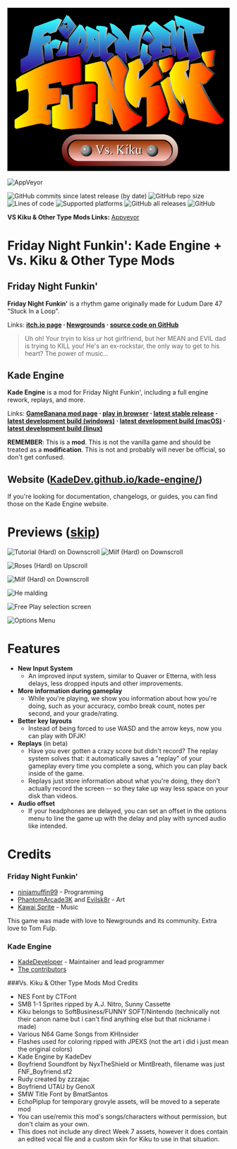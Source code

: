 ![Kade Engine logo](https://raw.githubusercontent.com/craftersshaft/FNF-Vs-Kiku/master/vs%20kiku%20logo.png)

![AppVeyor](https://img.shields.io/appveyor/build/craftersshaft/fnf-vs-kiku?label=windows%20build)

![GitHub commits since latest release (by date)](https://img.shields.io/github/commits-since/craftersshaft/FNF-Vs-Kiku/latest) ![GitHub repo size](https://img.shields.io/github/repo-size/craftersshaft/FNF-Vs-Kiku) ![Lines of code](https://img.shields.io/tokei/lines/github/craftersshaft/FNF-Vs-Kiku) ![Supported platforms](https://img.shields.io/badge/supported%20platforms-windows) ![GitHub all releases](https://img.shields.io/github/downloads/craftersshaft/FNF-Vs-Kiku/total) ![GitHub](https://img.shields.io/github/license/craftersshaft/FNF-Vs-Kiku)

**VS Kiku & Other Type Mods Links:** [Appveyor](https://ci.appveyor.com/project/craftersshaft/fnf-vs-kiku)

# Friday Night Funkin': Kade Engine + Vs. Kiku & Other Type Mods 
## Friday Night Funkin'
**Friday Night Funkin'** is a rhythm game originally made for Ludum Dare 47 "Stuck In a Loop".

Links: **[itch.io page](https://ninja-muffin24.itch.io/funkin) ⋅ [Newgrounds](https://www.newgrounds.com/portal/view/770371) ⋅ [source code on GitHub](https://github.com/ninjamuffin99/Funkin)**
> Uh oh! Your tryin to kiss ur hot girlfriend, but her MEAN and EVIL dad is trying to KILL you! He's an ex-rockstar, the only way to get to his heart? The power of music... 

## Kade Engine
**Kade Engine** is a mod for Friday Night Funkin', including a full engine rework, replays, and more.

Links: **[GameBanana mod page](https://gamebanana.com/gamefiles/16761) ⋅ [play in browser](https://funkin.puyo.xyz) ⋅ [latest stable release](https://github.com/KadeDev/Kade-Engine/releases/latest) ⋅ [latest development build (windows)](https://ci.appveyor.com/project/KadeDev/kade-engine-windows/build/artifacts) ⋅ [latest development build (macOS)](https://ci.appveyor.com/project/KadeDev/kade-engine-macos/build/artifacts) ⋅ [latest development build (linux)](https://ci.appveyor.com/project/KadeDev/kade-engine-linux/build/artifacts)**

**REMEMBER**: This is a **mod**. This is not the vanilla game and should be treated as a **modification**. This is not and probably will never be official, so don't get confused.

## Website ([KadeDev.github.io/kade-engine/](https://KadeDev.github.io/Kade-Engine/))
If you're looking for documentation, changelogs, or guides, you can find those on the Kade Engine website.

# Previews ([skip](#features))

![Tutorial (Hard) on Downscroll](https://user-images.githubusercontent.com/15311104/113989685-fa5aea80-9850-11eb-9180-f5819a774c79.gif) ![Milf (Hard) on Downscroll](https://user-images.githubusercontent.com/15311104/113990845-2c208100-9852-11eb-8e6d-f1c9e8439871.gif)

![Roses (Hard) on Upscroll](https://user-images.githubusercontent.com/15311104/113993573-e31dfc00-9854-11eb-82ae-1f29dc8a0b04.png)

![Milf (Hard) on Downscroll](https://user-images.githubusercontent.com/15311104/113991654-f4660900-9852-11eb-8c3d-f3927571f19b.png)

![He malding](https://user-images.githubusercontent.com/15311104/113993693-02b52480-9855-11eb-9975-eb8a7a1be8d1.png)

![Free Play selection screen](https://i.imgur.com/LR0eWIC.png)

![Options Menu](https://i.imgur.com/LBXW9C1.png)

# Features

 - **New Input System**
	 - An improved input system, similar to Quaver or Etterna, with less delays, less dropped inputs and other improvements.
 - **More information during gameplay**
	 - While you're playing, we show you information about how you're doing, such as your accuracy, combo break count, notes per second, and your grade/rating.
 - **Better key layouts**
	 - Instead of being forced to use WASD and the arrow keys, now you can play with DFJK!
 - **Replays** (in beta)
	 - Have you ever gotten a crazy score but didn't record? The replay system solves that: it automatically saves a "replay" of your gameplay every time you complete a song, which you can play back inside of the game. 
	 - Replays just store information about what you're doing, they don't actually record the screen -- so they take up way less space on your disk than videos.
 - **Audio offset**
	 - If your headphones are delayed, you can set an offset in the options menu to line the game up with the delay and play with synced audio like intended.

# Credits
### Friday Night Funkin'
 - [ninjamuffin99](https://twitter.com/ninja_muffin99) - Programming
 - [PhantomArcade3K](https://twitter.com/phantomarcade3k) and [Evilsk8r](https://twitter.com/evilsk8r) - Art
 - [Kawai Sprite](https://twitter.com/kawaisprite) - Music

This game was made with love to Newgrounds and its community. Extra love to Tom Fulp.
### Kade Engine
- [KadeDeveloper](https://twitter.com/KadeDeveloper) - Maintainer and lead programmer
- [The contributors](https://github.com/KadeDev/Kade-Engine/graphs/contributors)

###Vs. Kiku & Other Type Mods Mod Credits
- NES Font by CTFont
- SMB 1-1 Sprites ripped by A.J. Nitro, Sunny Cassette
- Kiku belongs to SoftBusiness/FUNNY SOFT/Nintendo (technically not their canon name but i can't find anything else but that nickname i made)
- Various N64 Game Songs from KHInsider
- Flashes used for coloring ripped with JPEXS (not the art i did i just mean the original colors)
- Kade Engine by KadeDev
- Boyfriend Soundfont by NyxTheShield or MintBreath, filename was just FNF_Boyfriend.sf2
- Rudy created by zzzajac
- Boyfriend UTAU by GenoX
- SMW Title Font by BmatSantos
- EchoPiplup for temporary grovyle assets, will be moved to a seperate mod
- You can use/remix this mod's songs/characters without permission, but don't claim as your own.
- This does not include any direct Week 7 assets, however it does contain an edited vocal file and a custom skin for Kiku to use in that situation.
